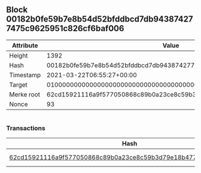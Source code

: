 ## Block 00182b0fe59b7e8b54d52bfddbcd7db943874277475c9625951c826cf6baf006

Attribute | Value
--- | ---
Height | 1392
Hash | 00182b0fe59b7e8b54d52bfddbcd7db943874277475c9625951c826cf6baf006
Timestamp | 2021-03-22T06:55:27+00:00
Target | 0100000000000000000000000000000000000000000000000000000000000000
Merke root | 62cd15921116a9f577050868c89b0a23ce8c59b3d79e18b477d851d9b427a180
Nonce | 93

```

```

### Transactions

Hash | Amount
--- | ---
[62cd15921116a9f577050868c89b0a23ce8c59b3d79e18b477d851d9b427a180](62cd15921116a9f577050868c89b0a23ce8c59b3d79e18b477d851d9b427a180.md) | 10.00000000 SKEPTI 
